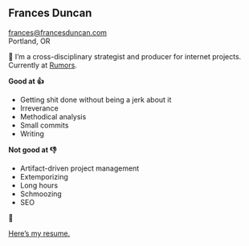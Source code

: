 

## Frances Duncan

frances@francesduncan.com  
Portland, OR

👋 I’m a cross-disciplinary strategist and producer for internet projects. Currently at [Rumors](http://rumo.rs).

**Good at 👍**
- Getting shit done without being a jerk about it
- Irreverance
- Methodical analysis
- Small commits
- Writing  

**Not good at 👎**
- Artifact-driven project management
- Extemporizing
- Long hours
- Schmoozing
- SEO


📓  

[Here’s my resume.](resume.md)